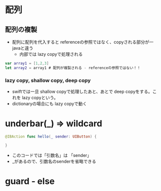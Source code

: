 
# 配列

## 配列の複製

+ 配列に配列を代入すると referenceの参照ではなく、copyされる部分が一javaと違う
  + 内部では lazy copyで処理される

```swift
var array1 = [1,2,3]
let array2 = array1 # 配列が複製される - referenceの参照ではない！！
```

### lazy copy, shallow copy, deep copy

+ swiftでは一旦 shallow copyで処理したあと、あとで deep copyをする。これを lazy copyという。
+ dictionaryの場合にも lazy copyで動く


# underbar(_) => wildcard

```swift
@IBAction func hello(_ sender: UIButton) {

}
```

* このコードでは「引数名」は 「sender」
* _があるので、引数名のsenderを省略できる


# guard - else

